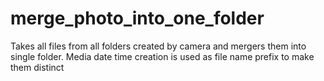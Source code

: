 # merge_photo_into_one_folder
Takes all files from all folders created by camera and mergers them into single folder.
Media date time creation is used as file name prefix to make them distinct
